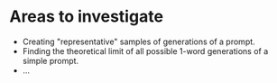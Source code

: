 # Areas to investigate

- Creating "representative" samples of generations of a prompt.
- Finding the theoretical limit of all possible 1-word generations of a simple
  prompt.
- ...
